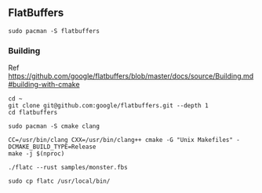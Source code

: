 ## FlatBuffers

```
sudo pacman -S flatbuffers
```

### Building

Ref https://github.com/google/flatbuffers/blob/master/docs/source/Building.md#building-with-cmake

```
cd ~
git clone git@github.com:google/flatbuffers.git --depth 1
cd flatbuffers

sudo pacman -S cmake clang

CC=/usr/bin/clang CXX=/usr/bin/clang++ cmake -G "Unix Makefiles" -DCMAKE_BUILD_TYPE=Release
make -j $(nproc)

./flatc --rust samples/monster.fbs

sudo cp flatc /usr/local/bin/
```
